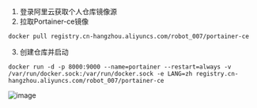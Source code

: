 1. 登录阿里云获取个人仓库镜像源
2. 拉取Portainer-ce镜像
```
docker pull registry.cn-hangzhou.aliyuncs.com/robot_007/portainer-ce
```
3. 创建仓库并启动
```
docker run -d -p 8000:9000 --name=portainer --restart=always -v /var/run/docker.sock:/var/run/docker.sock -e LANG=zh registry.cn-hangzhou.aliyuncs.com/robot_007/portainer-ce
```
![image](https://github.com/ROBOT008/ROBOT008.github.io/assets/28344308/3690f2e9-1ae8-4404-9295-91624db860bb)